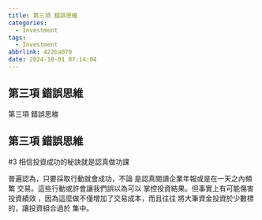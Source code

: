```yaml
---
title: 第三項 錯誤思維
categories:
  - Investment
tags:
  - Investment
abbrlink: 422ba070
date: 2024-10-01 07:14:04
---
```

第三項 錯誤思維
-----------------------------------------------------------------------------------------------
<!--more-->
第三項 錯誤思維

第三項 錯誤思維
-----------------------------------------------------------------------------------------------
#3 相信投資成功的秘訣就是認真做功課

普遍認為，只要採取行動就會成功，不論
是認真閱讀企業年報或是在一天之內頻繁
交易。這些行動或許會讓我們誤以為可以
掌控投資結果。但事實上有可能傷害投資績效
，因為這麼做不僅增加了交易成本，而且往往
將大筆資金投資於少數標的，讓投資組合過於
集中。